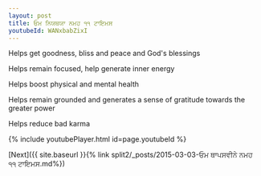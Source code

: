 ```yaml
---
layout: post
title: ਓਮ ਨਿਯਥਯਾ ਨਮਹ ੧੧ ਟਾਇਮਸ
youtubeId: WANxbabZixI
---
```

 
 
Helps get goodness, bliss and peace and God's blessings
 
Helps remain focused, help generate inner energy 
 
Helps boost physical and mental health 
 
Helps remain grounded and generates a sense of gratitude towards the greater power 
 
Helps reduce bad karma
 
 
 
 


{% include youtubePlayer.html id=page.youtubeId %}
 
[Next]({{ site.baseurl }}{% link  split2/_posts/2015-03-03-ਓਮ ਥਾਪਸਵੀਨੇ ਨਮਹ ੧੧ ਟਾਇਮਸ.md%})
 
